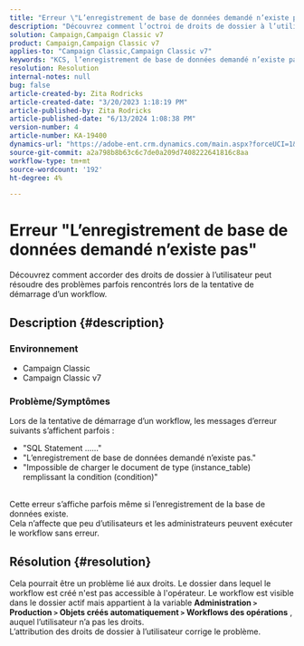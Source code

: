 ```yaml
---
title: "Erreur \"L’enregistrement de base de données demandé n’existe pas\""
description: "Découvrez comment l’octroi de droits de dossier à l’utilisateur peut résoudre des problèmes parfois rencontrés lors de la tentative de démarrage d’un workflow."
solution: Campaign,Campaign Classic v7
product: Campaign,Campaign Classic v7
applies-to: "Campaign Classic,Campaign Classic v7"
keywords: "KCS, l’enregistrement de base de données demandé n’existe pas, service centré sur les connaissances"
resolution: Resolution
internal-notes: null
bug: false
article-created-by: Zita Rodricks
article-created-date: "3/20/2023 1:18:19 PM"
article-published-by: Zita Rodricks
article-published-date: "6/13/2024 1:08:38 PM"
version-number: 4
article-number: KA-19400
dynamics-url: "https://adobe-ent.crm.dynamics.com/main.aspx?forceUCI=1&pagetype=entityrecord&etn=knowledgearticle&id=c78ce0ac-21c7-ed11-b597-6045bd006b25"
source-git-commit: a2a798b8b63c6c7de0a209d7408222641816c8aa
workflow-type: tm+mt
source-wordcount: '192'
ht-degree: 4%

---
```


# Erreur &quot;L’enregistrement de base de données demandé n’existe pas&quot;


Découvrez comment accorder des droits de dossier à l’utilisateur peut résoudre des problèmes parfois rencontrés lors de la tentative de démarrage d’un workflow.

## Description {#description}


### Environnement

- Campaign Classic
- Campaign Classic v7


### Problème/Symptômes

Lors de la tentative de démarrage d’un workflow, les messages d’erreur suivants s’affichent parfois :

- &quot;SQL Statement ......&quot;
- &quot;L’enregistrement de base de données demandé n’existe pas.&quot;
- &quot;Impossible de charger le document de type (instance_table) remplissant la condition (condition)&quot;

<br>Cette erreur s’affiche parfois même si l’enregistrement de la base de données existe.<br>
Cela n’affecte que peu d’utilisateurs et les administrateurs peuvent exécuter le workflow sans erreur.


## Résolution {#resolution}

Cela pourrait être un problème lié aux droits. Le dossier dans lequel le workflow est créé n&#39;est pas accessible à l&#39;opérateur. Le workflow est visible dans le dossier actif mais appartient à la variable <b> Administration `>`  Production `>`  Objets créés automatiquement `>`  Workflows des opérations</b> , auquel l’utilisateur n’a pas les droits.<br>
L’attribution des droits de dossier à l’utilisateur corrige le problème.
